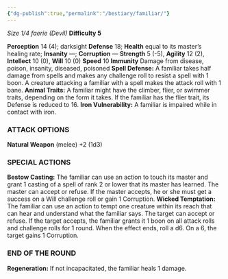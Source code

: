 ```yaml
---
{"dg-publish":true,"permalink":"/bestiary/familiar/"}
---
```


*Size 1/4 faerie (Devil)*
**Difficulty 5**

**Perception** 14 (4); darksight 
**Defense** 18; **Health** equal to its master’s healing rate; **Insanity** —; **Corruption** — 
**Strength** 5 (-5), **Agility** 12 (2), **Intellect** 10 (0), **Will** 10 (0) 
**Speed** 10
**Immunity** Damage from disease, poison, insanity, diseased, poisoned
**Spell Defense:** A familiar takes half damage from spells and makes any challenge roll to resist a spell with 1 boon. A creature attacking a familiar with a spell makes the attack roll with 1 bane.
**Animal Traits:** A familiar might have the climber, flier, or swimmer traits, depending on the form it takes. If the familiar has the flier trait, its Defense is reduced to 16.
**Iron Vulnerability:** A familiar is impaired while in contact with iron.
### ATTACK OPTIONS
**Natural Weapon** (melee) +2 (1d3)
### SPECIAL ACTIONS
**Bestow Casting:** The familiar can use an action to touch its master and grant 1 casting of a spell of rank 2 or lower that its master has learned. The master can accept or refuse. If the master accepts, he or she must get a success on a Will challenge roll or gain 1 Corruption.
**Wicked Temptation:** The familiar can use an action to tempt one creature within its reach that can hear and understand what the familiar says. The target can accept or refuse. If the target accepts, the familiar grants it 1 boon on all attack rolls and challenge rolls for 1 round. When the effect ends, roll a d6. On a 6, the target gains 1 Corruption.
### END OF THE ROUND
**Regeneration:** If not incapacitated, the familiar heals 1 damage.